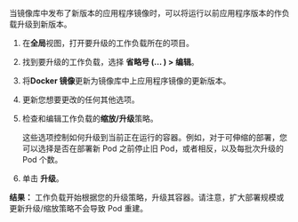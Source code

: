 当镜像库中发布了新版本的应用程序镜像时，可以将运行以前应用程序版本的作负载升级到新版本。

1. 在**全局**视图，打开要升级的工作负载所在的项目。
    
2. 找到要升级的工作负载，选择 **省略号 (... ) > 编辑**。
    
3. 将**Docker 镜像**更新为镜像库中上应用程序镜像的更新版本。
    
4. 更新您想要更改的任何其他选项。
    
5. 检查和编辑工作负载的**缩放/升级**策略。
    
    这些选项控制如何升级到当前正在运行的容器。例如，对于可伸缩的部署，您可以选择是否在部署新 Pod 之前停止旧 Pod，或者相反，以及每批次升级的 Pod 个数。
    
6. 单击 **升级**。
    

**结果：** 工作负载开始根据您的升级策略，升级其容器。请注意，扩大部署规模或更新升级/缩放策略不会导致 Pod 重建。